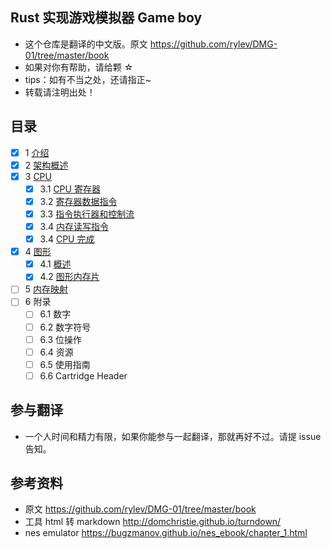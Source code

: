 ## Rust 实现游戏模拟器 Game boy
* 这个仓库是翻译的中文版。原文 https://github.com/rylev/DMG-01/tree/master/book
* 如果对你有帮助，请给颗 ☆
* tips：如有不当之处，还请指正~
* 转载请注明出处！

## 目录
- [x] 1 [介绍](./1-introduction/1-introduction.md)
- [x] 2 [架构概述](./2-Architecture-overview/1-Architechture-overview.md)
- [x] 3 [CPU](./3-CPU)
    - [x] 3.1 [CPU 寄存器](./3-CPU/1-CPU-Registers.md)
    - [x] 3.2 [寄存器数据指令](3-CPU/2-Instructions-on-Register-Data.md)
    - [x] 3.3 [指令执行器和控制流](3-CPU/3-executing_instructions.md)
    - [x] 3.4 [内存读写指令](3-CPU/4-Instructions-for-Reading-and-Writting-to-Memory.md)
    - [x] 3.4 [CPU 完成](3-CPU/5-Finishing-Up-the-CPU.md)
- [x] 4 [图形](./4-Graphics-chapter)
    - [x] 4.1 [概述](4-Graphics-chapter/1-introduction.md)
    - [x] 4.2 [图形内存片](4-Graphics-chapter/2-tile_ram.md)
- [ ] 5 [内存映射](./5-Memory-Map/meory-map.md)
- [ ] 6 附录
  - [ ] 6.1 数字
  - [ ] 6.2 数字符号
  - [ ] 6.3 位操作
  - [ ] 6.4 资源
  - [ ] 6.5 使用指南
  - [ ] 6.6 Cartridge Header

## 参与翻译
* 一个人时间和精力有限，如果你能参与一起翻译，那就再好不过。请提 issue 告知。

## 参考资料
* 原文 https://github.com/rylev/DMG-01/tree/master/book
* 工具 html 转 markdown http://domchristie.github.io/turndown/
* nes emulator https://bugzmanov.github.io/nes_ebook/chapter_1.html
